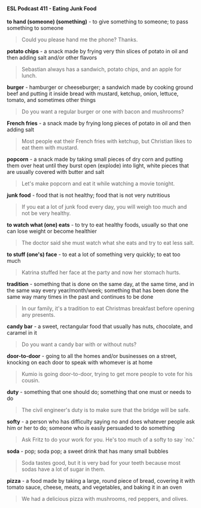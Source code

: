 #### ESL Podcast 411 - Eating Junk Food

**to hand (someone) (something)** - to give something to someone; to pass
something to someone

> Could you please hand me the phone? Thanks.

**potato chips** - a snack made by frying very thin slices of potato in oil and then
adding salt and/or other flavors

> Sebastian always has a sandwich, potato chips, and an apple for lunch.

**burger** - hamburger or cheeseburger; a sandwich made by cooking ground beef
and putting it inside bread with mustard, ketchup, onion, lettuce, tomato, and
sometimes other things

> Do you want a regular burger or one with bacon and mushrooms?

**French fries** - a snack made by frying long pieces of potato in oil and then
adding salt

> Most people eat their French fries with ketchup, but Christian likes to eat them
with mustard.

**popcorn** - a snack made by taking small pieces of dry corn and putting them
over heat until they burst open (explode) into light, white pieces that are usually
covered with butter and salt

> Let's make popcorn and eat it while watching a movie tonight.

**junk food** - food that is not healthy; food that is not very nutritious

> If you eat a lot of junk food every day, you will weigh too much and not be very
healthy.

**to watch what (one) eats** - to try to eat healthy foods, usually so that one can
lose weight or become healthier

> The doctor said she must watch what she eats and try to eat less salt.

**to stuff (one's) face** - to eat a lot of something very quickly; to eat too much

> Katrina stuffed her face at the party and now her stomach hurts.

**tradition** - something that is done on the same day, at the same time, and in the
same way every year/month/week; something that has been done the same way
many times in the past and continues to be done

> In our family, it's a tradition to eat Christmas breakfast before opening any
presents.

**candy bar** - a sweet, rectangular food that usually has nuts, chocolate, and
caramel in it

> Do you want a candy bar with or without nuts?

**door-to-door** - going to all the homes and/or businesses on a street, knocking
on each door to speak with whomever is at home

> Kumio is going door-to-door, trying to get more people to vote for his cousin.

**duty** - something that one should do; something that one must or needs to do

> The civil engineer's duty is to make sure that the bridge will be safe.

**softy** - a person who has difficulty saying no and does whatever people ask him
or her to do; someone who is easily persuaded to do something

> Ask Fritz to do your work for you. He's too much of a softy to say `no.'

**soda** - pop; soda pop; a sweet drink that has many small bubbles

> Soda tastes good, but it is very bad for your teeth because most sodas have a
lot of sugar in them.

**pizza** - a food made by taking a large, round piece of bread, covering it with
tomato sauce, cheese, meats, and vegetables, and baking it in an oven

> We had a delicious pizza with mushrooms, red peppers, and olives.

